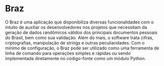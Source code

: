 # Braz

O Braz é uma aplicação que disponibiliza diversas funcionalidades com o intuito de auxiliar os desenvolvedores nos projetos que necessitam da geração de dados randômicos válidos dos principais documentos pessoais do Brasil, bem como sua validação. Além do mais, o software trata cifras, criptografias, manipulação de strings e outras peculiaridades. Com o mínimo de configuração, o Braz pode ser utilizado como uma ferramenta de linha de comando para operações simples e rápidas ou sendo implementada diretamente no código-fonte como um módulo Python.
